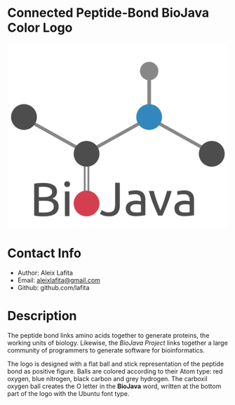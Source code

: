 # Connected Peptide-Bond BioJava Color Logo

![logo](logo.png)

# Contact Info

- Author: Aleix Lafita
- Email: aleixlafita@gmail.com
- Github: github.com/lafita

# Description

The peptide bond links amino acids together to generate proteins, the working units of biology. 
Likewise, the *BioJava Project* links together a large community of programmers to generate software for bioinformatics.

The logo is designed with a flat ball and stick representation of the peptide bond as positive figure. 
Balls are colored according to their Atom type: red oxygen, blue nitrogen, black carbon and grey hydrogen.
The carboxil oxygen ball creates the O letter in the **BioJava** word, written at the bottom part of the logo with the Ubuntu font type.
